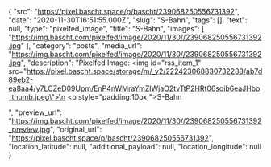 {
  "src": "https://pixel.bascht.space/p/bascht/239068250556731392",
  "date": "2020-11-30T16:51:55.000Z",
  "slug": "S-Bahn",
  "tags": [],
  "text": null,
  "type": "pixelfed_image",
  "title": "S-Bahn",
  "images": [
    "https://img.bascht.com/pixelfed/image/2020/11/30//239068250556731392.jpg"
  ],
  "category": "posts",
  "media_url": "https://img.bascht.com/pixelfed/image/2020/11/30//239068250556731392.jpg",
  "description": "Pixelfed Image: <img id=\"rss_item_1\" src=\"https://pixel.bascht.space/storage/m/_v2/222423068830732288/ab7d89eb2-ea8aa4/y7LCZeD09Upm/EnP4nWMraYmZlWjaO2tvTtP2HRt06soib6eaJHbo_thumb.jpeg\">\n            <p style=\"padding:10px;\">S-Bahn</p>",
  "preview_url": "https://img.bascht.com/pixelfed/image/2020/11/30//239068250556731392_preview.jpg",
  "original_url": "https://pixel.bascht.space/p/bascht/239068250556731392",
  "location_latitude": null,
  "additional_payload": null,
  "location_longitude": null
}